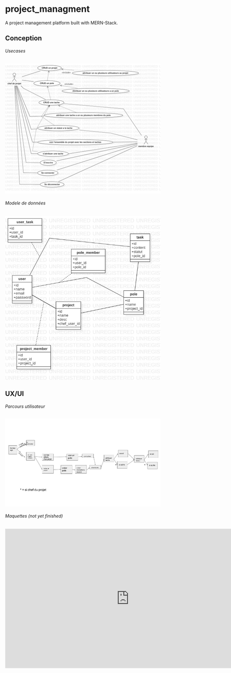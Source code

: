 # project_managment
A project management platform built with MERN-Stack.
## Conception
###### Usecases
![](./storage/public/images/UseCaseDiagram.jpg)
###### Modele de données
![](./storage/public/images/donnees.jpg)
## UX/UI
###### Parcours utilisateur
![](./storage/public/images/parcour_utilisateur.jpg)
###### Maquettes (not yet finished)
<iframe style="border: 1px solid rgba(0, 0, 0, 0.1);" width="800" height="450" src="https://www.figma.com/embed?embed_host=share&url=https%3A%2F%2Fwww.figma.com%2Ffile%2F8dYRhbRJJjMwC35crTghIK%2FProject-Managment" allowfullscreen></iframe>